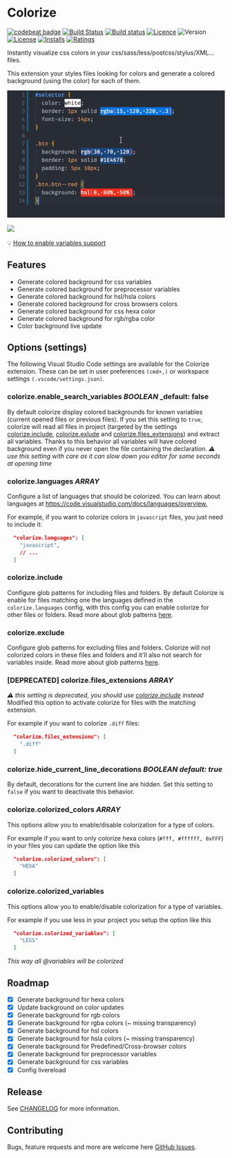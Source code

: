 # __Colorize__

[![codebeat badge](https://codebeat.co/badges/aec222e1-64ae-4360-a849-d077040694ca)](https://codebeat.co/projects/github-com-kamikillerto-vscode-colorize)
[![Build Status](https://travis-ci.org/KamiKillertO/vscode-colorize.svg?branch=master)](https://travis-ci.org/KamiKillertO/vscode-colorize)
[![Build status](https://ci.appveyor.com/api/projects/status/db69dsx996bdnj4p/branch/develop?svg=true)](https://ci.appveyor.com/project/KamiKillertO/vscode-colorize/branch/develop)
[![Licence](https://img.shields.io/github/license/KamiKillertO/vscode_colorize.svg)](https://github.com/KamiKillertO/vscode_colorize)
![Version](https://vsmarketplacebadge.apphb.com/version-short/kamikillerto.vscode-colorize.svg)
[![License](https://img.shields.io/badge/license-MIT-green.svg?style=flat)](https://raw.githubusercontent.com/kamikillerto/vscode-colorize/master/LICENSE)
[![Installs](https://vsmarketplacebadge.apphb.com/installs/KamiKillertO.vscode-colorize.svg)](https://marketplace.visualstudio.com/items?itemName=kamikillerto.vscode-colorize)
[![Ratings](https://vsmarketplacebadge.apphb.com/rating/kamikillerto.vscode-colorize.svg)](https://marketplace.visualstudio.com/items?itemName=kamikillerto.vscode-colorize)

Instantly visualize css colors in your css/sass/less/postcss/stylus/XML... files.

This extension  your styles files looking for colors and generate a colored background (using the color) for each of them.

![](https://raw.githubusercontent.com/kamikillerto/vscode-colorize/master/assets/demo.gif)

![](https://raw.githubusercontent.com/kamikillerto/vscode-colorize/master/assets/demo_variables.gif)

💡 [How to enable variables support](#colorizeactivate_variables_support_beta-boolean-default-false)

## Features

- Generate colored background for css variables
- Generate colored background for preprocessor variables
- Generate colored background for hsl/hsla colors
- Generate colored background for cross browsers colors
- Generate colored background for css hexa color
- Generate colored background for rgb/rgba color
- Color background live update

## Options (settings)

The following Visual Studio Code settings are available for the Colorize extension.
These can be set in user preferences `(cmd+,)` or workspace settings `(.vscode/settings.json)`.

### colorize.enable_search_variables _BOOLEAN_ _default: false

By default colorize display colored backgrounds for known variables (current opened files or previous files). If you set this setting to `true`, colorize will read all files in project (targeted by the settings [colorize.include](#colorizeinclude), [colorize.exlude](#colorizeexclude)
and [colorize.files_extensions](##deprecated-colorizefiles_extensions-array)) and extract all variables. Thanks to this behavior all variables will have colored background even if you never open the file containing the declaration. _⚠️ use this setting with care as it can slow down you editor for some seconds at opening time_

### colorize.languages _ARRAY_

Configure a list of languages that should be colorized. You can learn about languages at <https://code.visualstudio.com/docs/languages/overview.>

For example, if you want to colorize colors in `javascript` files, you just need to include it:

```json
  "colorize.languages": [
    "javascript",
    // ...
  ]
```

### colorize.include

Configure glob patterns for including files and folders. By default Colorize is enable for files matching one the languages defined in the `colorize.languages` config, with this config you can enable colorize for other files or folders. Read more about glob patterns [here](https://code.visualstudio.com/docs/editor/codebasics#_advanced-search-options).

### colorize.exclude

Configure glob patterns for excluding files and folders. Colorize will not colorized colors in these files and folders and it'll also not search for variables inside. Read more about glob patterns [here](https://code.visualstudio.com/docs/editor/codebasics#_advanced-search-options).

### [DEPRECATED] colorize.files_extensions _ARRAY_

_⚠️ this setting is deprecated, you should use [colorize.include](#colorizeinclude) instead_
Modified this option to activate colorize for files with the matching extension.

For example if you want to colorize `.diff` files:

```json
  "colorize.files_extensions": [
    ".diff"
  ]
```

### colorize.hide_current_line_decorations _BOOLEAN_ _default: true_

By default, decorations for the current line are hidden. Set this setting to `false` if you want to deactivate this behavior.

### colorize.colorized_colors _ARRAY_

This options allow you to enable/disable colorization for a type of colors.

For example if you want to only colorize hexa colors (`#fff, #ffffff, 0xFFF`) in your files you can update the option like this

```json
  "colorize.colorized_colors": [
    "HEXA"
  ]
```

### colorize.colorized_variables

This options allow you to enable/disable colorization for a type of variables.

For example if you use less in your project you setup the option like this

```json
  "colorize.colorized_variables": [
    "LESS"
  ]
```

_This way all @variables will be colorized_

## Roadmap

- [x] Generate background for hexa colors
- [x] Update background on color updates
- [x] Generate background for rgb colors
- [x] Generate background for rgba colors (~ missing transparency)
- [x] Generate background for hsl colors
- [x] Generate background for hsla colors (~ missing transparency)
- [x] Generate background for Predefined/Cross-browser colors
- [x] Generate background for preprocessor variables
- [x] Generate background for css variables
- [x] Config livereload

## Release

See [CHANGELOG](CHANGELOG.md) for more information.

## Contributing

Bugs, feature requests and more are welcome here [GitHub Issues](https://github.com/KamiKillertO/vscode-colorize/issues).
